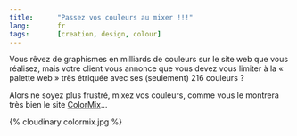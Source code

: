 ```yaml
---
title:      "Passez vos couleurs au mixer !!!"
lang:       fr
tags:       [creation, design, colour]
---
```


Vous rêvez de graphismes en milliards de couleurs sur le site web que vous réalisez, mais votre client vous annonce que vous devez vous limiter à la « palette web » très étriquée avec ses (seulement) 216 couleurs ?

Alors ne soyez plus frustré, mixez vos couleurs, comme vous le montrera très bien le site [ColorMix](http://www.colormix.com/)…

{% cloudinary colormix.jpg %}
